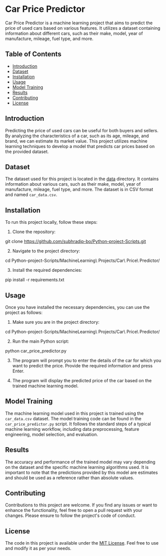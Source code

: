 # Car Price Predictor

Car Price Predictor is a machine learning project that aims to predict the price of used cars based on various features. It utilizes a dataset containing information about different cars, such as their make, model, year of manufacture, mileage, fuel type, and more.

## Table of Contents

- [Introduction](#introduction)
- [Dataset](#dataset)
- [Installation](#installation)
- [Usage](#usage)
- [Model Training](#model-training)
- [Results](#results)
- [Contributing](#contributing)
- [License](#license)

## Introduction

Predicting the price of used cars can be useful for both buyers and sellers. By analyzing the characteristics of a car, such as its age, mileage, and brand, we can estimate its market value. This project utilizes machine learning techniques to develop a model that predicts car prices based on the provided dataset.

## Dataset

The dataset used for this project is located in the [data](data/) directory. It contains information about various cars, such as their make, model, year of manufacture, mileage, fuel type, and more. The dataset is in CSV format and named `car_data.csv`.

## Installation

To run this project locally, follow these steps:

1. Clone the repository:

git clone https://github.com/subhradip-bo/Python-project-Scripts.git

2. Navigate to the project directory:

cd Python-project-Scripts/MachineLearning\ Projects/Car\ Price\ Predictor/

3. Install the required dependencies:

pip install -r requirements.txt

## Usage

Once you have installed the necessary dependencies, you can use the project as follows:

1. Make sure you are in the project directory:

cd Python-project-Scripts/MachineLearning\ Projects/Car\ Price\ Predictor/

2. Run the main Python script:

python car_price_predictor.py

3. The program will prompt you to enter the details of the car for which you want to predict the price. Provide the required information and press Enter.

4. The program will display the predicted price of the car based on the trained machine learning model.

## Model Training

The machine learning model used in this project is trained using the `car_data.csv` dataset. The model training code can be found in the `car_price_predictor.py` script. It follows the standard steps of a typical machine learning workflow, including data preprocessing, feature engineering, model selection, and evaluation.

## Results

The accuracy and performance of the trained model may vary depending on the dataset and the specific machine learning algorithms used. It is important to note that the predictions provided by this model are estimates and should be used as a reference rather than absolute values.

## Contributing

Contributions to this project are welcome. If you find any issues or want to enhance the functionality, feel free to open a pull request with your changes. Please ensure to follow the project's code of conduct.

## License

The code in this project is available under the [MIT License](LICENSE). Feel free to use and modify it as per your needs.
